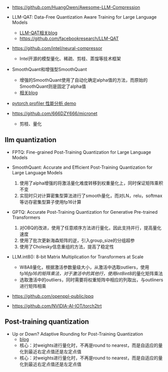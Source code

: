 

- https://github.com/HuangOwen/Awesome-LLM-Compression

- LLM-QAT: Data-Free Quantization Aware Training for Large Language Models
   - [LLM-QAT相关blog](https://mp.weixin.qq.com/s/zKndNym9Q7QJWlmn60HmyQ)
   - https://github.com/facebookresearch/LLM-QAT

- https://github.com/intel/neural-compressor
  - Intel开源的模型量化、稀疏、剪枝、蒸馏等技术框架

- SmoothQuant和增强型SmoothQuant
  - 增强的SmoothQuant使用了自动化确定alpha值的方法，而原始的SmoothQuant则是固定了alpha值
  - [相关blog](https://zhuanlan.zhihu.com/p/648016909)

- [pytorch profiler 性能分析 demo](https://zhuanlan.zhihu.com/p/403957917)

- https://github.com/666DZY666/micronet
  - 剪枝、量化

## llm quantization

- FPTQ: Fine-grained Post-Training Quantization for Large Language Models

- SmoothQuant: Accurate and Efficient Post-Training Quantization for Large Language Models
  1. 使用了alpha增强的将激活量化难度转移到权重量化上，同时保证矩阵乘积不变
  2. 实现时只对计算密集型算法进行了smooth量化，而对LN，relu，softmax等访存密集型算子使用fp16计算

- GPTQ: Accurate Post-Training Quantization for Generative Pre-trained Transformers
  1. 对OBQ的改进，使用了任意顺序方法进行量化，因此支持并行，提高量化速度
  2. 使用了批次更新海森矩阵的逆，引入group_size的分组超参
  3. 使用了Cholesky信息重组的方法，提高了稳定性

- LLM.int8(): 8-bit Matrix Multiplication for Transformers at Scale
  - W8A8量化，根据激活参数量级大小，从激活中选取outliers，使用fp16*fp16的矩阵乘法，对于激活中的其他行，使用int8*int8的量化矩阵乘法
  - 选取激活中的outliers，同时需要将权重矩阵中相应的列取出，与outliners进行矩阵相乘
- https://github.com/openppl-public/ppq

- https://github.com/NVIDIA-AI-IOT/torch2trt

## Post-training quantization

- Up or Down? Adaptive Rounding for Post-Training Quantization
  - [blog](https://zhuanlan.zhihu.com/p/363941822)
  - 核心：对weights进行量化时，不再是round to nearest，而是自适应的量化到最近右定点值还是左定点值
  - 核心：对weights进行量化时，不再是round to nearest，而是自适应的量化到最近右定点值还是左定点值
